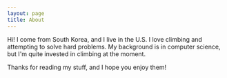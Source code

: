 ```yaml
---
layout: page
title: About
---
```


Hi! I come from South Korea, and I live in the U.S.
I love climbing and attempting to solve hard problems.
My background is in computer science, but I'm quite invested in climbing at the moment.

Thanks for reading my stuff, and I hope you enjoy them!
